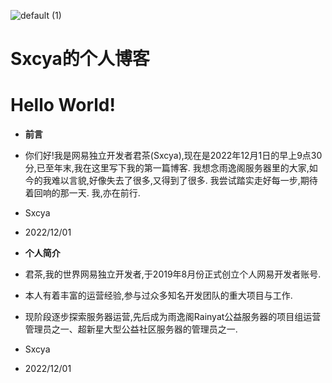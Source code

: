![default (1)](https://user-images.githubusercontent.com/119505447/204942833-38324b62-c0c5-47fa-a8a7-420dd260f683.png)

# Sxcya的个人博客

# Hello World!

+ **前言** 

+ 你们好!我是网易独立开发者君茶(Sxcya),现在是2022年12月1日的早上9点30分,已至年末,我在这里写下我的第一篇博客.
  我想念雨逸阁服务器里的大家,如今的我难以言貌,好像失去了很多,又得到了很多.
  我尝试踏实走好每一步,期待着回响的那一天.
  我,亦在前行.

+ Sxcya
+ 2022/12/01 


+ **个人简介**

+ 君茶,我的世界网易独立开发者,于2019年8月份正式创立个人网易开发者账号.
+ 本人有着丰富的运营经验,参与过众多知名开发团队的重大项目与工作.
+ 现阶段逐步探索服务器运营,先后成为雨逸阁Rainyat公益服务器的项目组运营管理员之一、超新星大型公益社区服务器的管理员之一.

+ Sxcya
+ 2022/12/01 
